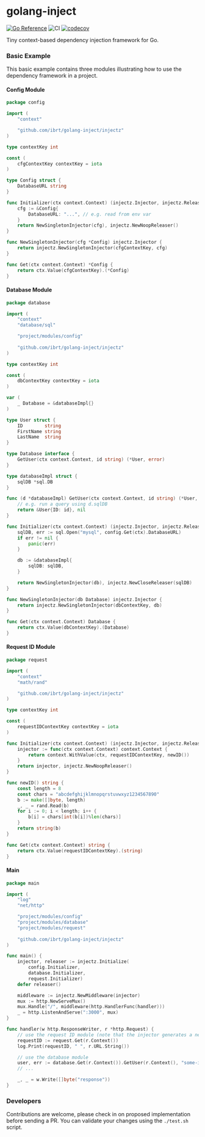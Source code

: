 # golang-inject
[![Go Reference](https://pkg.go.dev/badge/github.com/ibrt/golang-inject.svg)](https://pkg.go.dev/github.com/ibrt/golang-inject)
![CI](https://github.com/ibrt/golang-inject/actions/workflows/ci.yml/badge.svg)
[![codecov](https://codecov.io/gh/ibrt/golang-inject/branch/main/graph/badge.svg?token=BQVP881F9Z)](https://codecov.io/gh/ibrt/golang-inject)

Tiny context-based dependency injection framework for Go.

### Basic Example

This basic example contains three modules illustrating how to use the dependency framework in a project.

#### Config Module

```go
package config

import (
	"context"

	"github.com/ibrt/golang-inject/injectz"
)

type contextKey int

const (
	cfgContextKey contextKey = iota
)

type Config struct {
	DatabaseURL string
}

func Initializer(ctx context.Context) (injectz.Injector, injectz.Releaser) {
	cfg := &Config{
		DatabaseURL: "...", // e.g. read from env var
	}
	return NewSingletonInjector(cfg), injectz.NewNoopReleaser()
}

func NewSingletonInjector(cfg *Config) injectz.Injector {
	return injectz.NewSingletonInjector(cfgContextKey, cfg)
}

func Get(ctx context.Context) *Config {
	return ctx.Value(cfgContextKey).(*Config)
}
```

#### Database Module

```go
package database

import (
	"context"
	"database/sql"

	"project/modules/config"
	
	"github.com/ibrt/golang-inject/injectz"
)

type contextKey int

const (
	dbContextKey contextKey = iota
)

var (
	_ Database = &databaseImpl{}
)

type User struct {
	ID        string
	FirstName string
	LastName  string
}

type Database interface {
	GetUser(ctx context.Context, id string) (*User, error)
}

type databaseImpl struct {
	sqlDB *sql.DB
}

func (d *databaseImpl) GetUser(ctx context.Context, id string) (*User, error) {
	// e.g. run a query using d.sqlDB
	return &User{ID: id}, nil
}

func Initializer(ctx context.Context) (injectz.Injector, injectz.Releaser) {
	sqlDB, err := sql.Open("mysql", config.Get(ctx).DatabaseURL)
	if err != nil {
		panic(err)
	}

	db := &databaseImpl{
		sqlDB: sqlDB,
	}

	return NewSingletonInjector(db), injectz.NewCloseReleaser(sqlDB)
}

func NewSingletonInjector(db Database) injectz.Injector {
	return injectz.NewSingletonInjector(dbContextKey, db)
}

func Get(ctx context.Context) Database {
	return ctx.Value(dbContextKey).(Database)
}
```

#### Request ID Module

```go
package request

import (
	"context"
	"math/rand"

	"github.com/ibrt/golang-inject/injectz"
)

type contextKey int

const (
	requestIDContextKey contextKey = iota
)

func Initializer(ctx context.Context) (injectz.Injector, injectz.Releaser) {
	injector := func(ctx context.Context) context.Context {
		return context.WithValue(ctx, requestIDContextKey, newID())
	}
	return injector, injectz.NewNoopReleaser()
}

func newID() string {
	const length = 8
	const chars = "abcdefghijklmnopqrstuvwxyz1234567890"
	b := make([]byte, length)
	_, _ = rand.Read(b)
	for i := 0; i < length; i++ {
		b[i] = chars[int(b[i])%len(chars)]
	}
	return string(b)
}

func Get(ctx context.Context) string {
	return ctx.Value(requestIDContextKey).(string)
}
```

#### Main

```go
package main

import (
	"log"
	"net/http"

	"project/modules/config"
	"project/modules/database"
	"project/modules/request"
	
	"github.com/ibrt/golang-inject/injectz"
)

func main() {
	injector, releaser := injectz.Initialize(
		config.Initializer, 
		database.Initializer, 
		request.Initializer)
	defer releaser()

	middleware := injectz.NewMiddleware(injector)
	mux := http.NewServeMux()
	mux.Handle("/", middleware(http.HandlerFunc(handler)))
	_ = http.ListenAndServe(":3000", mux)
}

func handler(w http.ResponseWriter, r *http.Request) {
	// use the request ID module (note that the injector generates a new ID each time)
	requestID := request.Get(r.Context())
	log.Print(requestID, " ", r.URL.String())

	// use the database module
	user, err := database.Get(r.Context()).GetUser(r.Context(), "some-id")
	// ...

	_, _ = w.Write([]byte("response"))
}
```

### Developers

Contributions are welcome, please check in on proposed implementation before sending a PR. You can validate your changes using the `./test.sh` script.
